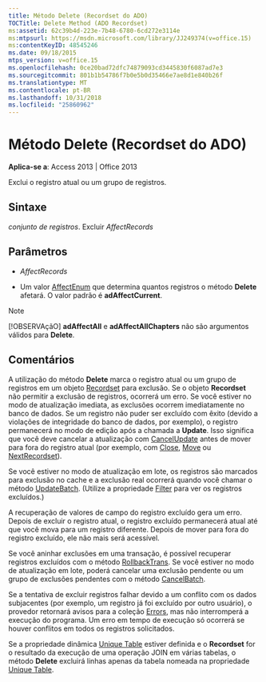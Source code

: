 ```yaml
---
title: Método Delete (Recordset do ADO)
TOCTitle: Delete Method (ADO Recordset)
ms:assetid: 62c39b4d-223e-7b48-6780-6cd272e3114e
ms:mtpsurl: https://msdn.microsoft.com/library/JJ249374(v=office.15)
ms:contentKeyID: 48545246
ms.date: 09/18/2015
mtps_version: v=office.15
ms.openlocfilehash: 0ce20bad72dfc74879093cd3445830f6087ad7e3
ms.sourcegitcommit: 801b1b54786f7b0e5b0d35466e7ae8d1e840b26f
ms.translationtype: MT
ms.contentlocale: pt-BR
ms.lasthandoff: 10/31/2018
ms.locfileid: "25860962"
---
```

# <a name="delete-method-ado-recordset"></a>Método Delete (Recordset do ADO)


**Aplica-se a**: Access 2013 | Office 2013



Exclui o registro atual ou um grupo de registros.

## <a name="syntax"></a>Sintaxe

*conjunto de registros*. Excluir *AffectRecords*

## <a name="parameters"></a>Parâmetros

  - *AffectRecords*

  - Um valor [AffectEnum](affectenum.md) que determina quantos registros o método **Delete** afetará. O valor padrão é **adAffectCurrent**.


> [!NOTE]
> [!OBSERVAçãO] **adAffectAll** e **adAffectAllChapters** não são argumentos válidos para **Delete**.

## <a name="remarks"></a>Comentários

A utilização do método **Delete** marca o registro atual ou um grupo de registros em um objeto [Recordset](recordset-object-ado.md) para exclusão. Se o objeto **Recordset** não permitir a exclusão de registros, ocorrerá um erro. Se você estiver no modo de atualização imediata, as exclusões ocorrem imediatamente no banco de dados. Se um registro não puder ser excluído com êxito (devido a violações de integridade do banco de dados, por exemplo), o registro permanecerá no modo de edição após a chamada a **Update**. Isso significa que você deve cancelar a atualização com [CancelUpdate](cancelupdate-method-ado.md) antes de mover para fora do registro atual (por exemplo, com [Close](close-method-ado.md), [Move](move-method-ado.md) ou [NextRecordset](nextrecordset-method-ado.md)).

Se você estiver no modo de atualização em lote, os registros são marcados para exclusão no cache e a exclusão real ocorrerá quando você chamar o método [UpdateBatch](updatebatch-method-ado.md). (Utilize a propriedade [Filter](filter-property-ado.md) para ver os registros excluídos.)

A recuperação de valores de campo do registro excluído gera um erro. Depois de excluir o registro atual, o registro excluído permanecerá atual até que você mova para um registro diferente. Depois de mover para fora do registro excluído, ele não mais será acessível.

Se você aninhar exclusões em uma transação, é possível recuperar registros excluídos com o método [RollbackTrans](begintrans-committrans-and-rollbacktrans-methods-ado.md). Se você estiver no modo de atualização em lote, poderá cancelar uma exclusão pendente ou um grupo de exclusões pendentes com o método [CancelBatch](cancelbatch-method-ado.md).

Se a tentativa de excluir registros falhar devido a um conflito com os dados subjacentes (por exemplo, um registro já foi excluído por outro usuário), o provedor retornará avisos para a coleção [Errors](errors-collection-ado.md), mas não interromperá a execução do programa. Um erro em tempo de execução só ocorrerá se houver conflitos em todos os registros solicitados.

Se a propriedade dinâmica [Unique Table](unique-table-unique-schema-unique-catalog-properties-dynamic-ado.md) estiver definida e o **Recordset** for o resultado da execução de uma operação JOIN em várias tabelas, o método **Delete** excluirá linhas apenas da tabela nomeada na propriedade [Unique Table](unique-table-unique-schema-unique-catalog-properties-dynamic-ado.md).

